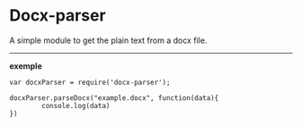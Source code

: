 Docx-parser
===================


A simple module to get the plain text from a docx file.

----------

**exemple**
```
var docxParser = require('docx-parser');

docxParser.parseDocx("example.docx", function(data){
        console.log(data)
})
```
